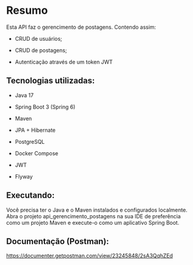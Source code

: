# Resumo

Esta API faz o gerencimento de postagens. Contendo assim:

- CRUD de usuários;
    
- CRUD de postagens;
    
- Autenticação através de um token JWT
    

## Tecnologias utilizadas:

- Java 17
    
- Spring Boot 3 (Spring 6)
    
- Maven
    
- JPA + Hibernate
    
- PostgreSQL
    
- Docker Compose
    
- JWT
    
- Flyway

## Executando:
Você precisa ter o Java e o Maven instalados e configurados localmente. Abra o projeto api_gerencimento_postagens na sua IDE de preferência como um projeto Maven e execute-o como um aplicativo Spring Boot.

## Documentação (Postman):
https://documenter.getpostman.com/view/23245848/2sA3QqhZEd
